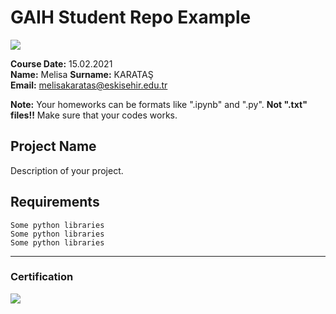 # GAIH Student Repo Example
![](img/logo.png)

**Course Date:** 15.02.2021  
**Name:** Melisa
**Surname:** KARATAŞ  
**Email:** melisakaratas@eskisehir.edu.tr

**Note:** Your homeworks can be formats like ".ipynb" and ".py". **Not ".txt" files!!** Make sure that your codes works.  

## Project Name
Description of your project.

## Requirements
```
Some python libraries
Some python libraries
Some python libraries
```
---

### Certification
![](img/certificate_ex.png)

